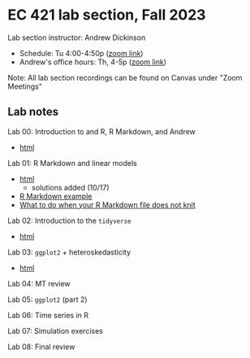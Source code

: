 # EC 421 lab section, Fall 2023

Lab section instructor: Andrew Dickinson

- Schedule: Tu 4:00-4:50p ([zoom link](https://uoregon.zoom.us/j/92718572857))
- Andrew's office hours: Th, 4-5p ([zoom link](https://uoregon.zoom.us/j/95065988487))

Note: All lab section recordings can be found on Canvas under "Zoom Meetings"

## Lab notes

Lab 00: Introduction to and R, R Markdown, and Andrew
- [html](https://ajdickinson.github.io/EC421F23_lab/labs/lab00/lab00.html)

Lab 01: R Markdown and linear models
- [html](https://ajdickinson.github.io/EC421F23_lab/labs/lab01/lab01.html)
    - solutions added (10/17)
- [R Markdown example](https://ajdickinson.github.io/EC421F23_lab/labs/lab01/ex.Rmd)
- [What to do when your R Markdown file does not knit](https://ajdickinson.github.io/EC421F23_lab/resources/RMD-trouble.html)

Lab 02: Introduction to the `tidyverse`
- [html](https://ajdickinson.github.io/EC421F23_lab/labs/lab02/lab02.html)

Lab 03: `ggplot2` + heteroskedasticity
- [html](https://ajdickinson.github.io/EC421F23_lab/labs/lab03/lab03.html)

Lab 04: MT review

Lab 05: `ggplot2` (part 2)

Lab 06: Time series in R

Lab 07: Simulation exercises

Lab 08: Final review
